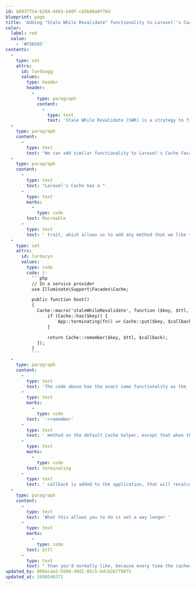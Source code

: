 ```yaml
---
id: b8937754-b284-4403-b40f-cd3b98a0f70d
blueprint: page
title: 'Adding "Stale While Revalidate" functionality to Laravel''s Cache'
color:
  label: red
  value:
    - '#F56565'
contents:
  -
    type: set
    attrs:
      id: lordsngg
      values:
        type: header
        header:
          -
            type: paragraph
            content:
              -
                type: text
                text: 'Stale While Revalidate (SWR) is a strategy to first return the data from cache (stale), then send the fetch request (revalidate), and finally come with the up-to-date data.'
  -
    type: paragraph
    content:
      -
        type: text
        text: "We can add similar functionality to Laravel's Cache Facade, that returns the cached value, but after the request is returned will go and update the value for the next time the value is requested."
  -
    type: paragraph
    content:
      -
        type: text
        text: "Laravel's Cache has a "
      -
        type: text
        marks:
          -
            type: code
        text: Macroable
      -
        type: text
        text: ' trait, which allows us to add any method that we like to the Facade:'
  -
    type: set
    attrs:
      id: lorducyn
      values:
        type: code
        code: |-
          ```php
          // In a service provider
          use Illuminate\Support\Facades\Cache;

          public function boot()
          {
            Cache::macro('staleWhileRevalidate', function ($key, $ttl, $callback) {
                if (Cache::has($key)) {
                    App::terminating(fn() => Cache::put($key, $callback(), $ttl));
                }

                return Cache::remember($key, $ttl, $callback);
            });
          }
          ```
  -
    type: paragraph
    content:
      -
        type: text
        text: 'The code above has the exact same functionality as the '
      -
        type: text
        marks:
          -
            type: code
        text: '->remember'
      -
        type: text
        text: ' method on the default Cache helper, except that when there is a value in the cache , a '
      -
        type: text
        marks:
          -
            type: code
        text: terminating
      -
        type: text
        text: ' callback is added to the application, that will recalculate the callback and put it in the cache.'
  -
    type: paragraph
    content:
      -
        type: text
        text: 'What this allows you to do is set a way longer '
      -
        type: text
        marks:
          -
            type: code
        text: $ttl
      -
        type: text
        text: " than you'd normally like, because every time the cached value is requested from the cache, it will be recalculated after the response has been sent to the browser. This way the next time it is requested, you get a fresh recalculated value."
updated_by: 809ecae2-5584-49d2-85c5-6dcb26779875
updated_at: 1699546371
---
```

